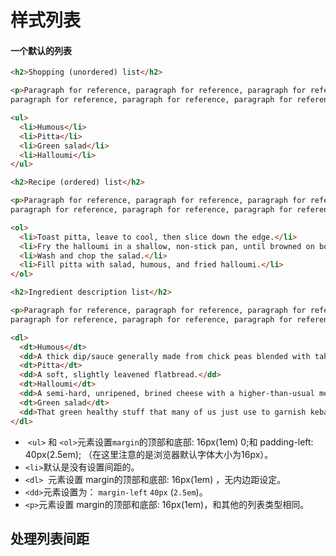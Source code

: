 # 样式列表

#### 一个默认的列表

```html
<h2>Shopping (unordered) list</h2>

<p>Paragraph for reference, paragraph for reference, paragraph for reference,
paragraph for reference, paragraph for reference, paragraph for reference.</p>

<ul>
  <li>Humous</li>
  <li>Pitta</li>
  <li>Green salad</li>
  <li>Halloumi</li>
</ul>

<h2>Recipe (ordered) list</h2>

<p>Paragraph for reference, paragraph for reference, paragraph for reference,
paragraph for reference, paragraph for reference, paragraph for reference.</p>

<ol>
  <li>Toast pitta, leave to cool, then slice down the edge.</li>
  <li>Fry the halloumi in a shallow, non-stick pan, until browned on both sides.</li>
  <li>Wash and chop the salad.</li>
  <li>Fill pitta with salad, humous, and fried halloumi.</li>
</ol>

<h2>Ingredient description list</h2>

<p>Paragraph for reference, paragraph for reference, paragraph for reference,
paragraph for reference, paragraph for reference, paragraph for reference.</p>

<dl>
  <dt>Humous</dt>
  <dd>A thick dip/sauce generally made from chick peas blended with tahini, lemon juice, salt, garlic, and other ingredients.</dd>
  <dt>Pitta</dt>
  <dd>A soft, slightly leavened flatbread.</dd>
  <dt>Halloumi</dt>
  <dd>A semi-hard, unripened, brined cheese with a higher-than-usual melting point, usually made from goat/sheep milk.</dd>
  <dt>Green salad</dt>
  <dd>That green healthy stuff that many of us just use to garnish kebabs.</dd>
</dl>
```

-  `<ul>` 和 `<ol>`元素设置`margin`的顶部和底部: 16px(1em) 0;和 padding-left: 40px(2.5em); （在这里注意的是浏览器默认字体大小为16px）。
- `<li>`默认是没有设置间距的。
- `<dl>`  元素设置 margin的顶部和底部: 16px(1em) ，无内边距设定。
- `<dd>`元素设置为： `margin-left` `40px` (`2.5em`)。
- `<p>`元素设置 margin的顶部和底部: 16px(1em)，和其他的列表类型相同。

## 处理列表间距
